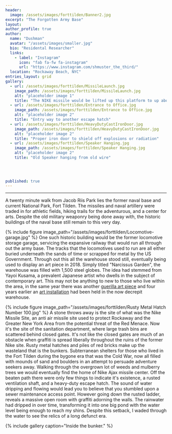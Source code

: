```yaml
---
header:
  image: /assets/images/forttilden/Banner2.jpg
excerpt: "The Forgotten Army Base"
layout: 
author_profile: true
author:
  name: "Dushman"
  avatar: "/assets/images/smaller.jpg"
  bio: "Residental Researcher"
  links:
    - label: "Instagram"
      icon: "fab fa-fw fa-instagram"
      url: "https://www.instagram.com/shmuster_the_third/"
  location: "Rockaway Beach, NYC"
entries_layout: grid
gallery:
  - url: /assets/images/forttilden/MissileLaunch.jpg
    image_path: /assets/images/forttilden/MissileLaunch.jpg
    alt: "placeholder image 1"
    title: "The NIKE missile would be lifted up this platform to up above for launch" 
  - url: /assets/images/forttilden/Entrance to Office.jpg
    image_path: /assets/images/forttilden/Entrance to Office.jpg
    alt: "placeholder image 2"
    title: "Entry way to another escape hatch" 
  - url: /assets/images/forttilden/HeavyDutyCastIronDoor.jpg
    image_path: /assets/images/forttilden/HeavyDutyCastIronDoor.jpg
    alt: "placeholder image 2"
    title: "Proper iron door to shield off explosions or radiation" 
  - url: /assets/images/forttilden/Speaker Hanging.jpg
    image_path: /assets/images/forttilden/Speaker Hanging.jpg
    alt: "placeholder image 2"
    title: "Old Speaker hanging from old wire" 
   
  
    

published: true
---
```




















---
  A twenty minute walk from Jacob Riis Park lies the former naval base and current National Park, Fort Tilden. The missiles and naval artillery were traded in for athletic fields, hiking trails for the adventurous, and a center for arts. Despite the old military weaponry being done away with, the historic buildings of the naval base still remain to this very day.
  
{% include figure image_path="/assets/images/forttilden/Locomotive-garage.jpg" %}
One such historic building would be the former locomotive storage garage, servicing the expansive railway that would run all through out the army base. The tracks that the locomotives used to run are all either buried underneath the sands of time or scrapped for metal by the US Government. Through out this all the warehouse stood still, eventually being used to display an art piece in 2018. Simply titled "Narcissus Garden", the warehouse was filled with 1,500 steel globes. The idea had stemmed from Yayoi Kusama, a prevalent Japanese artist who dwells in the subject of contemporary art. This may not be anything to new to those who live within the area, in the same year there was another [guerilla art piece](https://untappedcities.com/2018/10/11/1500-gold-balls-turn-up-in-guerrilla-art-installation-at-abandoned-fort-tilden-in-queens/) and four years earlier an [art installation](https://ny.curbed.com/2014/7/31/10066414/fort-tilden-beach-reopens-to-a-changing-neighborhood) had been held in the now decrepit warehouse.


{% include figure image_path="/assets/images/forttilden/Rusty Metal Hatch Number 100.jpg" %}
A stone throws away is the site of what was the Nike Missile Site, an anti air missile site used to protect Rockaway and the Greater New York Area from the potential threat of the Red Menace. Now it's the site of the sanitation department, where large trash bins are scattered behind closed gates. It's not like the closed gates are much of an obstacle when graffiti is spread liberally throughout the ruins of the former Nike site. Rusty metal hatches and piles of red bricks make up the wasteland that is the bunkers. Subterranean shelters for those who lived in the Fort Tilden during the bygone era that was the Cold War, now all filled with mounds of sand and boulders in an attempt to persuade adventure seekers away. Walking through the overgrown lot of weeds and mulberry trees we would eventually find the home of Nike Ajax missile center. Off the beaten path there were only few things to indicate it's existence, a rusted ventilation shaft, and a heavy-duty escape hatch. The sound of water dripping and flowing would lead you to believe that you stumbled upon a sewer maintenance access point. However going down the rusted ladder, reveals a massive open room with graffiti adorning the walls. The rainwater had dripped in over time, transforming it into one big pond with the water level being enough to reach my shins. Despite this setback, I waded through the water to see the relics of a long defunct era. 

{% include gallery caption="Inside the bunker." %}




